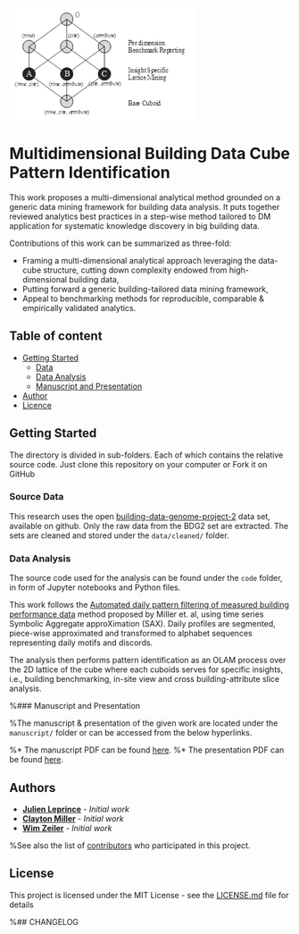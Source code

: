 ![3DCube.png](https://github.com/JulienLeprince/multidimensional-building-data-cube-pattern-identification/blob/main/figures/3DCube.png)

# Multidimensional Building Data Cube Pattern Identification

This work proposes a multi-dimensional analytical method grounded on a generic data mining framework for building data analysis. It puts together reviewed analytics best practices in a step-wise method tailored to DM application for systematic knowledge discovery in big building data. 

Contributions of this work can be summarized as three-fold:
* Framing a multi-dimensional analytical approach leveraging the data-cube structure, cutting down complexity endowed from high-dimensional building data, 
* Putting forward a generic building-tailored data mining framework, 
* Appeal to benchmarking methods for reproducible, comparable & empirically validated analytics.


## Table of content 

-   [Getting Started](#getting-started)
    -   [Data](#source-data)
    -   [Data Analysis](#data-analysis)
    -   [Manuscript and Presentation](#manuscript-and-presentation)
-   [Author](#authors)
-   [Licence](#license)

## Getting Started

The directory is divided in sub-folders. Each of which contains the relative source code. Just clone this repository on your computer or Fork it on GitHub

### Source Data

This research uses the open [building-data-genome-project-2](https://github.com/buds-lab/building-data-genome-project-2) data set, available on github. Only the raw data from the BDG2 set are extracted. 
The sets are cleaned and stored under the `data/cleaned/` folder.


### Data Analysis

The source code used for the analysis can be found under the `code` folder, in form of Jupyter notebooks and Python files.

This work follows the [Automated daily pattern filtering of measured building performance data](https://github.com/buds-lab/day-filter) method proposed by Miller et. al, using time series Symbolic Aggregate approXimation (SAX). Daily profiles are segmented, piece-wise approximated and transformed to alphabet sequences representing daily motifs and discords.

The analysis then performs pattern identification as an OLAM process over the 2D lattice of the cube where each cuboids serves for specific insights, i.e., building benchmarking, in-site view and cross building-attribute slice analysis.


%### Manuscript and Presentation

%The manuscript & presentation of the given work are located under the `manuscript/` folder or can be accessed from the below hyperlinks.

%* The manuscript PDF can be found [here](https://github.com/FedericoTartarini/reproducible-research/blob/master/manuscript/presentation_out/presentation.pdf).
%* The presentation PDF can be found [here](https://github.com/FedericoTartarini/reproducible-research/blob/master/manuscript/out/main.pdf).



## Authors

* **[Julien Leprince](https://github.com/JulienLeprince)** - *Initial work*
* **[Clayton Miller](https://github.com/cmiller8)** - *Initial work*
* **[Wim Zeiler](https://www.tue.nl/en/research/researchers/wim-zeiler/)** - *Initial work*

%See also the list of [contributors](https://github.com/FedericoTartarini/reproducible-research/contributors) who participated in this project.

## License

This project is licensed under the MIT License - see the [LICENSE.md](LICENSE.md) file for details

%## CHANGELOG
